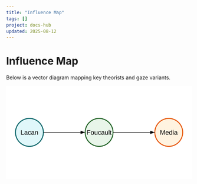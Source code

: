 ```yaml
---
title: "Influence Map"
tags: []
project: docs-hub
updated: 2025-08-12
---
```


# Influence Map

Below is a vector diagram mapping key theorists and gaze variants.

![Influence map of gaze theories](./influence-map.svg)
